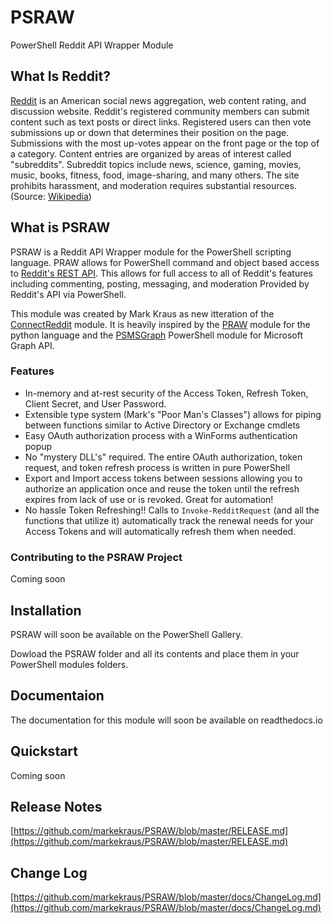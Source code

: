 # PSRAW
PowerShell Reddit API Wrapper Module

## What Is Reddit? 
[Reddit](https://www.reddit.com) is an American social news aggregation, web content rating, and discussion website. Reddit's registered community members can submit content such as text posts or direct links. Registered users can then vote submissions up or down that determines their position on the page. Submissions with the most up-votes appear on the front page or the top of a category. Content entries are organized by areas of interest called "subreddits". Subreddit topics include news, science, gaming, movies, music, books, fitness, food, image-sharing, and many others. The site prohibits harassment, and moderation requires substantial resources. (Source: [Wikipedia](https://en.wikipedia.org/wiki/Reddit))

## What is PSRAW
PSRAW is a Reddit API Wrapper module for the PowerShell scripting language. PRAW allows for PowerShell command and object based access to [Reddit's REST API](https://www.reddit.com/dev/api/). This allows for full access to all of Reddit's features including commenting, posting, messaging, and moderation Provided by Reddit's API via PowerShell.

This module was created by Mark Kraus as new itteration of the [ConnectReddit](https://github.com/markekraus/ConnectReddit) module. It is heavily inspired by the [PRAW](https://praw.readthedocs.io/en/latest/) module for the python language and the [PSMSGraph](https://github.com/markekraus/PSMSGraph/blob/master/README.md) PowerShell module for Microsoft Graph API.

### Features
* In-memory and at-rest security of the Access Token, Refresh Token, Client Secret, and User Password. 
* Extensible type system (Mark's "Poor Man's Classes") allows for piping between functions similar to Active Directory or Exchange cmdlets
* Easy OAuth authorization process with a WinForms authentication popup
* No "mystery DLL's" required. The entire OAuth authorization, token request, and token refresh process is written in pure PowerShell
* Export and Import access tokens between sessions allowing you to authorize an application once and reuse the token until the refresh expires from lack of use or is revoked. Great for automation!
* No hassle Token Refreshing!! Calls to ```Invoke-RedditRequest``` (and all the functions that utilize it) automatically track the renewal needs for your Access Tokens and will automatically refresh them when needed.

### Contributing to the PSRAW Project
Coming soon

## Installation
PSRAW will soon be available on the PowerShell Gallery. 

Dowload the PSRAW folder and all its contents and place them in your PowerShell modules folders.

## Documentaion
The documentation for this module will soon be available on readthedocs.io

## Quickstart
Coming soon

## Release Notes
[https://github.com/markekraus/PSRAW/blob/master/RELEASE.md](https://github.com/markekraus/PSRAW/blob/master/RELEASE.md)

## Change Log
[https://github.com/markekraus/PSRAW/blob/master/docs/ChangeLog.md](https://github.com/markekraus/PSRAW/blob/master/docs/ChangeLog.md)

